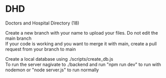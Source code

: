 # DHD
Doctors and Hospital Directory (18)

Create a new branch with your name to upload your files. Do not edit the main branch <br />
If your code is working and you want to merge it with main, create a pull request from your branch to main <br />

Create a local database using ./scripts/create_db.js <br />
To run the server nagivate to ./backend and run "npm run dev" to run with nodemon or "node server.js" to run normally <br />
